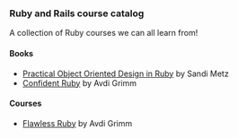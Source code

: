 ### Ruby and Rails course catalog

A collection of Ruby courses we can all learn from!

#### Books

- [Practical Object Oriented Design in Ruby](https://www.amazon.com/Practical-Object-Oriented-Design-Ruby-Addison-Wesley/dp/0321721330) by Sandi Metz
- [Confident Ruby](https://www.amazon.com/Confident-Ruby-Patterns-Joyful-Coding-ebook/dp/B00ETE0D2S) by Avdi Grimm

#### Courses

- [Flawless Ruby](https://learn.avdi.codes/courses/flawless-ruby/) by Avdi Grimm
